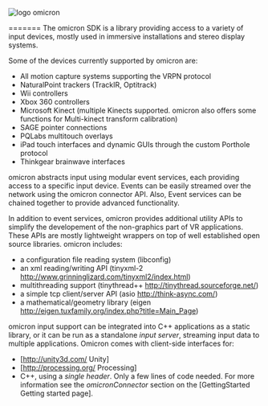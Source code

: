 ![logo](https://code.google.com/p/omicron-sdk/logo?cct=1370629544) omicron

=======
The omicron SDK is a library providing access to a variety of input devices, mostly used in immersive installations and stereo display systems. 

Some of the devices currently supported by omicron are:
 * All motion capture systems supporting the VRPN protocol
 * NaturalPoint trackers (TrackIR, Optitrack)
 * Wii controllers
 * Xbox 360 controllers
 * Microsoft Kinect (multiple Kinects supported. omicron also offers some functions for Multi-kinect transform calibration)
 * SAGE pointer connections
 * PQLabs multitouch overlays
 * iPad touch interfaces and dynamic GUIs through the custom Porthole protocol
 * Thinkgear brainwave interfaces

omicron abstracts input using modular event services, each providing access to a specific input device. Events can be easily streamed over the network using the omicron connector API. Also, Event services can be chained together to provide advanced functionality.

In addition to event services, omicron provides additional utility APIs to simplify the developement of the non-graphics part of VR applications. These APIs are mostly lightweight wrappers on top of well established open source libraries. omicron includes:
 * a configuration file reading system (libconfig)
 * an xml reading/writing API (tinyxml-2 http://www.grinninglizard.com/tinyxml2/index.html)
 * multithreading support (tinythread++ http://tinythread.sourceforge.net/)
 * a simple tcp client/server API (asio http://think-async.com/)
 * a mathematical/geometry library (eigen http://eigen.tuxfamily.org/index.php?title=Main_Page)

omicron input support can be integrated into C++ applications as a static library, or it can be run as a standalone *input server*, streaming input data to multiple applications. Omicron comes with client-side interfaces for:
 * [http://unity3d.com/ Unity]
 * [http://processing.org/ Processing]
 * C++, using a *single header*. Only a few lines of code needed. For more information see the *omicronConnector* section on the [GettingStarted Getting started page].
